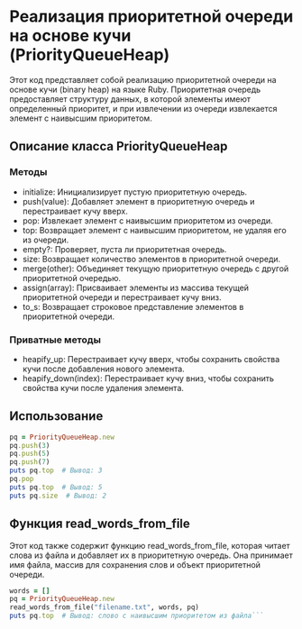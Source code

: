 # Реализация приоритетной очереди на основе кучи (PriorityQueueHeap)

Этот код представляет собой реализацию приоритетной очереди на основе кучи (binary heap) на языке Ruby. 
Приоритетная очередь предоставляет структуру данных, в которой элементы имеют определенный приоритет, и при извлечении из очереди извлекается элемент с наивысшим приоритетом.

## Описание класса PriorityQueueHeap

### Методы
- initialize: Инициализирует пустую приоритетную очередь.
- push(value): Добавляет элемент в приоритетную очередь и перестраивает кучу вверх.
- pop: Извлекает элемент с наивысшим приоритетом из очереди.
- top: Возвращает элемент с наивысшим приоритетом, не удаляя его из очереди.
- empty?: Проверяет, пуста ли приоритетная очередь.
- size: Возвращает количество элементов в приоритетной очереди.
- merge(other): Объединяет текущую приоритетную очередь с другой приоритетной очередью.
- assign(array): Присваивает элементы из массива текущей приоритетной очереди и перестраивает кучу вниз.
- to_s: Возвращает строковое представление элементов в приоритетной очереди.

### Приватные методы
- heapify_up: Перестраивает кучу вверх, чтобы сохранить свойства кучи после добавления нового элемента.
- heapify_down(index): Перестраивает кучу вниз, чтобы сохранить свойства кучи после удаления элемента.

## Использование
```ruby
pq = PriorityQueueHeap.new
pq.push(3)
pq.push(5)
pq.push(7)
puts pq.top  # Вывод: 3
pq.pop
puts pq.top  # Вывод: 5
puts pq.size  # Вывод: 2
```
## Функция read_words_from_file
Этот код также содержит функцию read_words_from_file, которая читает слова из файла и добавляет их в приоритетную очередь. Она принимает имя файла, массив для сохранения слов и объект приоритетной очереди.
```ruby
words = []
pq = PriorityQueueHeap.new
read_words_from_file("filename.txt", words, pq)
puts pq.top  # Вывод: слово с наивысшим приоритетом из файла```

